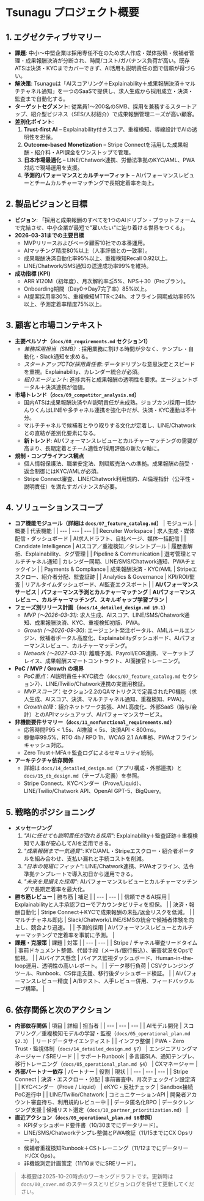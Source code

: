 # Tsunagu プロジェクト概要

## 1. エグゼクティブサマリー
- **課題**: 中小〜中堅企業は採用専任不在のため求人作成・媒体投稿・候補者管理・成果報酬決済が分断され、時間/コスト/ガバナンス負荷が高い。既存ATSは決済・KYCまでカバーできず、AI活用も説明責任の面で信頼が得づらい。
- **解決策**: Tsunaguは「AIスコアリング＋Explainability＋成果報酬決済＋マルチチャネル通知」を一つのSaaSで提供し、求人生成から採用成立・決済・監査まで自動化する。
- **ターゲットセグメント**: 従業員1〜200名のSMB、採用を兼務するスタートアップ、紹介型ビジネス（SES/人材紹介）で成果報酬管理ニーズが高い顧客。
- **差別化ポイント**:
  1. **Trust-first AI** – Explainability付きスコア、重複検知、導線設計でAIの透明性を担保。
  2. **Outcome-based Monetization** – Stripe Connectを活用した成果報酬・紹介料・API課金をワンストップで管理。
  3. **日本市場最適化** – LINE/Chatwork連携、労働法準拠のKYC/AML、PWA対応で現場運用を支援。
  4. **予測的パフォーマンスとカルチャーフィット** – AIパフォーマンスレビューとチームカルチャーマッチングで長期定着率を向上。

## 2. 製品ビジョンと目標
- **ビジョン**: 「採用と成果報酬のすべてを1つのAIドリブン・プラットフォームで完結させ、中小企業が最短で"雇いたい"に辿り着ける世界をつくる」。
- **2026-03-31までの主要目標**
  - MVPリリースおよびベータ顧客10社での本番運用。
  - AIマッチング精度80%以上（人事評価との一致率）。
  - 成果報酬決済自動化率95%以上、重複検知Recall 0.92以上。
  - LINE/Chatwork/SMS通知の送達成功率99%を維持。
- **成功指標 (KPI)**
  - ARR ¥120M（初年度）、月次解約率≦5%、NPS＋30（Proプラン）。
  - Onboarding期間（Day0→Day7完了率）85%以上。
  - AI提案採用率30%、重複検知MTTR＜24h、オフライン同期成功率95%以上、予測定着率精度75%以上。

## 3. 顧客と市場コンテキスト
- **主要ペルソナ（`docs/08_requirements.md` セクション1）**
  - *兼務採用担当（SMB）*: 採用業務に割ける時間が少なく、テンプレ・自動化・Slack通知を求める。
  - *スタートアップCTO/採用責任者*: データドリブンな意思決定とスピードを重視。Explainability、カレンダー統合が必須。
  - *紹介エージェント*: 進捗共有と成果報酬の透明性を要求。エージェントポータル＋決済連携が価値。
- **市場トレンド（`docs/09_competitor_analysis.md`）**
  - 国内ATSは成果報酬決済やAI説明責任が未成熟。ジョブカン/採用一括かんりくんはLINEや多チャネル連携を強化中だが、決済・KYC連動は不十分。
  - マルチチャネルで候補者とやり取りする文化が定着し、LINE/Chatworkとの直結が差別化要素になる。
  - **新トレンド**: AIパフォーマンスレビューとカルチャーマッチングの需要が高まり、長期定着とチーム適性が採用評価の新たな軸に。
- **規制・コンプライアンス観点**
  - 個人情報保護法、職業安定法、割賦販売法への準拠。成果報酬の前受・返金制御にはKYC/AMLが必須。
  - Stripe Connect審査、LINE/Chatwork利用規約、AI倫理指針（公平性・説明責任）を満たすガバナンスが必要。

## 4. ソリューションスコープ
- **コア機能モジュール（詳細は `docs/07_feature_catalog.md`）**
  | モジュール | 概要 | 代表機能 |
  | --- | --- | --- |
  | Recruiter Workspace | 求人生成・媒体配信・ダッシュボード | AI求人ドラフト、自社ページ、媒体一括配信 |
  | Candidate Intelligence | AIスコア／重複検知／タレントプール | 履歴書解析、Explainability、タグ管理 |
  | Pipeline & Communication | 選考管理とマルチチャネル通知 | カレンダー同期、LINE/SMS/Chatwork通知、PWAチェックイン |
  | Payments & Compliance | 成果報酬決済・KYC/AML | Stripeエスクロー、紹介者分配、監査証跡 |
  | Analytics & Governance | KPI/ROI/監査 | リアルタイムダッシュボード、AI監査エクスポート |
  | **AIパフォーマンスサービス** | **パフォーマンス予測とカルチャーマッチング** | **AIパフォーマンスレビュー、カルチャーマッチング、スキルギャップ学習プラン** |
- **フェーズ別リリース計画（`docs/14_detailed_design.md §9.1`）**
  - *MVP (〜2026-03-31)*: 求人生成、AIスコア、LINE/SMS/Chatwork通知、成果報酬決済、KYC、重複検知初版、PWA。
  - *Growth (〜2026-09-30)*: エージェント発注ポータル、AMLルールエンジン、候補者ポータル高度化、Explainabilityダッシュボード、AIパフォーマンスレビュー、カルチャーマッチング。
  - *Network (〜2027-03-31)*: 離職予測、Payroll/EOR連携、マーケットプレイス、成果報酬スマートコントラクト、AI面接官トレーニング。
- **PoC / MVP / Growth の境界**
  - *PoC重点*：AI説明責任＋KYC統合（`docs/07_feature_catalog.md` セクション7）、LINE/Twilio/Chatwork連携の実運用検証。
  - *MVPスコープ*：セクション2.2のQAマトリクスで定義されたP0機能（求人生成、AIスコア、決済、マルチチャネル通知、重複検知、PWA）。
  - *Growth以降*：紹介ネットワーク拡張、AML高度化、外部SaaS（給与/会計）とのAPIマッシュアップ、AIパフォーマンスサービス。
- **非機能要件サマリー（`docs/11_nonfunctional_requirements.md`）**
  - 応答時間P95 < 1.5s、AI推論 < 5s、決済API < 800ms。
  - 稼働率99.5%、RTO 4h / RPO 1h、WCAG 2.1 AA準拠、PWAオフラインキャッシュ対応。
  - Zero Trust＋MFA＋監査ログによるセキュリティ統制。
- **アーキテクチャ依存関係**
  - 詳細は `docs/14_detailed_design.md`（アプリ構成・外部連携）と `docs/15_db_design.md`（テーブル定義）を参照。
  - Stripe Connect、KYCベンダー（Prove/Liquid）、LINE/Twilio/Chatwork API、OpenAI GPT-5、BigQuery。

## 5. 戦略的ポジショニング
- **メッセージング**
  1. *"AIに任せても説明責任が取れる採用"*: Explainability＋監査証跡＋重複検知で人事が安心してAIを活用できる。
  2. *"成果報酬まで一気通貫"*: KYC/AML・Stripeエスクロー・紹介者ポータルを組み合わせ、支払い漏れと手続コストを削減。
  3. *"日本の現場にフィット"*: LINE/Chatwork連携、PWAオフライン、法令準拠テンプレートで導入初日から運用できる。
  4. *"未来を見据えた採用"*: AIパフォーマンスレビューとカルチャーマッチングで長期定着率を最大化。
- **勝ち筋レビュー**
  | 勝ち筋 | 補足 |
  | --- | --- |
  | 信頼できるAI採用 | Explainabilityと人手承認フローでアカウンタビリティを担保。 |
  | 決済・報酬自動化 | Stripe Connect＋KYCで成果報酬の未払/返金リスクを低減。 |
  | マルチチャネル即応 | Slack/Chatwork/LINE/SMSの統合で候補者体験を向上し、競合より迅速。 |
  | 予測的採用 | AIパフォーマンスレビューとカルチャーマッチングで定着率を事前に予測。 |
- **課題・克服策**
  | 課題 | 対策 |
  | --- | --- |
  | Stripe / チャネル審査リードタイム | 事前ドキュメント整備、代替手段（メール/銀行振込）、審査状況をOpsで監視。 |
  | AIバイアス懸念 | バイアス監視ダッシュボード、Human-in-the-loop運用、透明性の高いレポート。 |
  | データ移行負荷 | CSVクレンジングツール、Runbook、CS伴走支援、移行後ダッシュボード検証。 |
  | AIパフォーマンスレビュー精度 | A/Bテスト、人手レビュー併用、フィードバックループ構築。 |

## 6. 依存関係と次のアクション
- **内部依存関係**
  | 項目 | 詳細 | 担当者 |
  | --- | --- | --- |
  | AIモデル開発 | スコアリング／重複検知モデルの学習・監視（`docs/05_operational_plan.md §2.3`） | リードデータサイエンティスト |
  | インフラ整備 | PWA・Zero Trust・監視体制（`docs/14_detailed_design.md §7`） | エンジニアリングマネージャー / SREリード |
  | サポートRunbook | 多言語SLA、通知テンプレ、移行トレーニング（`docs/05_operational_plan.md §4`） | CXマネージャー |
- **外部パートナー依存**
  | パートナー | 役割 | 現状 |
  | --- | --- | --- |
  | Stripe Connect | 決済・エスクロー・分配 | 事前審査中、月次チェックイン設定済 |
  | KYCベンダー（Prove / Liquid） | eKYC・反社チェック | Sandbox接続PoC進行中 |
  | LINE/Twilio/Chatwork | コミュニケーションAPI | 開発者アカウント審査待ち、利用規約レビュー中 |
  | データ匿名化BPO | データクレンジング支援 | 候補リスト選定（`docs/10_partner_prioritization.md`） |
- **直近アクション（`docs/05_operational_plan.md §6`参照）**
  - KPIダッシュボード要件書（10/30までにデータリード）。
  - LINE/SMS/Chatworkテンプレ整備とPWA検証（11/15までにCX Opsリード）。
  - 候補者重複検知Runbook＋CSトレーニング（11/12までにデータリード/CX Ops）。
  - 非機能測定計画策定（11/10までにSREリード）。

> 本概要は2025-10-20時点のワーキングドラフトです。更新時は `docs/00_cover.md` のステータスとリビジョンログを併せて更新してください。
